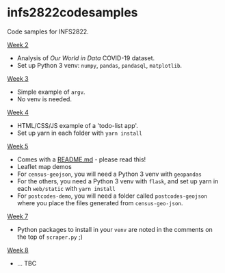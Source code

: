 # infs2822codesamples

Code samples for INFS2822.

[Week 2](week2/)
- Analysis of _Our World in Data_ COVID-19 dataset.
- Set up Python 3 venv: `numpy`, `pandas`, `pandasql`, `matplotlib`.

[Week 3](week3/) 
- Simple example of `argv`.
- No venv is needed.

[Week 4](week4/)
- HTML/CSS/JS example of a 'todo-list app'.
- Set up yarn in each folder with `yarn install`

[Week 5](week5/)
- Comes with a [README.md](week5/README.md) - please read this!
- Leaflet map demos
- For `census-geojson`, you will need a Python 3 venv with `geopandas`
- For the others, you need a Python 3 venv with `flask`, and set up yarn in each `web/static` with `yarn install`
- For `postcodes-demo`, you will need a folder called `postcodes-geojson` where you place the files generated from `census-geo-json`.

[Week 7](week7/)
- Python packages to install in your `venv` are noted in the comments on the top of `scraper.py` ;)

[Week 8](week8/)
- ... TBC